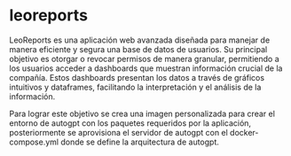 # leoreports
LeoReports es una aplicación web avanzada diseñada para manejar de manera eficiente y segura una base de datos de usuarios. Su principal objetivo es otorgar o revocar permisos de manera granular, permitiendo a los usuarios acceder a dashboards que muestran información crucial de la compañía. Estos dashboards presentan los datos a través de gráficos intuitivos y dataframes, facilitando la interpretación y el análisis de la información.

Para lograr este objetivo se crea una imagen personalizada para crear el entorno de autogpt con los paquetes requeridos por la aplicación, posteriormente se aprovisiona el servidor de autogpt con el docker-compose.yml donde se define la arquitectura de autogpt.